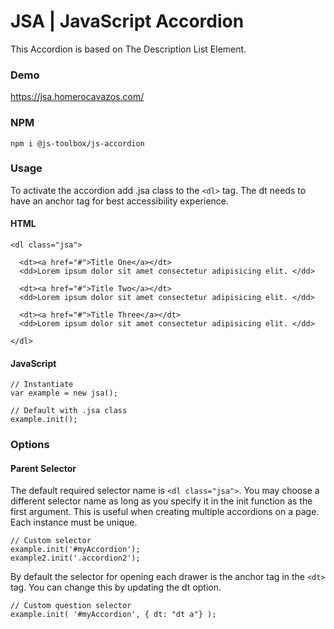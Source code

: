 # JSA | JavaScript Accordion

This Accordion is based on The Description List Element.



### Demo
https://jsa.homerocavazos.com/


### NPM

```
npm i @js-toolbox/js-accordion
```

### Usage

To activate the accordion add .jsa class to the `<dl>` tag. The dt needs to have an anchor tag for best accessibility experience.

#### HTML

```
<dl class="jsa">

  <dt><a href="#">Title One</a></dt>
  <dd>Lorem ipsum dolor sit amet consectetur adipisicing elit. </dd>

  <dt><a href="#">Title Two</a></dt>
  <dd>Lorem ipsum dolor sit amet consectetur adipisicing elit. </dd>

  <dt><a href="#">Title Three</a></dt>
  <dd>Lorem ipsum dolor sit amet consectetur adipisicing elit. </dd>

</dl>
```

#### JavaScript

```
// Instantiate
var example = new jsa();

// Default with .jsa class
example.init();

```

### Options

#### Parent Selector

The default required selector name is `<dl class="jsa">`. You may choose a different selector name as long as you specify it in the init function as the first argument. This is useful when creating multiple accordions on a page. Each instance must be unique.

```
// Custom selector
example.init('#myAccordion');
example2.init('.accordion2');
```

By default the selector for opening each drawer is the anchor tag in the `<dt>` tag. You can change this by updating the dt option.

```
// Custom question selector
example.init( '#myAccordion', { dt: "dt a"} );
```
